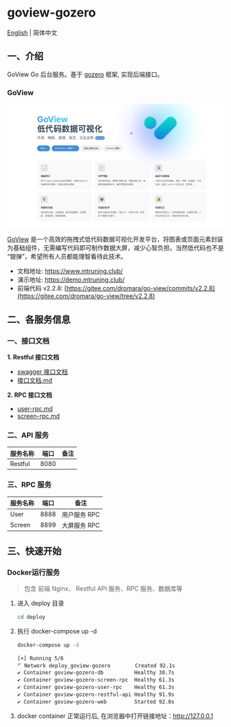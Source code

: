 # goview-gozero

[English](README_EN.md) | 简体中文

## 一、介绍

GoView Go 后台服务。基于 [gozero](https://github.com/zeromicro/go-zero) 框架, 实现后端接口。

### GoView

![img.png](.github/img/img.png)

[GoView](https://gitee.com/dromara/go-view/tree/master-fetch/) 是一个高效的拖拽式低代码数据可视化开发平台，将图表或页面元素封装为基础组件，无需编写代码即可制作数据大屏，减少心智负担。当然低代码也不是
“银弹”，希望所有人员都能理智看待此技术。

- 文档地址: https://www.mtruning.club/
- 演示地址: https://demo.mtruning.club/
- 前端代码 v2.2.8: [https://gitee.com/dromara/go-view/commits/v2.2.8](https://gitee.com/dromara/go-view/tree/v2.2.8)

## 二、各服务信息

### 一、接口文档

**1. Restful 接口文档**
- [swagger 接口文档](restful%2Fapi%2Frest.swagger.json)
- [接口文档.md](restful%2Fapi%2Frest.swagger.md)

**2. RPC 接口文档**
- [user-rpc.md](service%2Fuser%2Fpb%2Fdoc.md)
- [screen-rpc.md](service%2Fscreen%2Fpb%2Fdoc.md)

### 二、API 服务

| 服务名称    | 端口   | 备注 |
|---------|------|----|
| Restful | 8080 |    |

### 三、RPC 服务

| 服务名称   | 端口   | 备注       |
|--------|------|----------|
| User   | 8888 | 用户服务 RPC |
| Screen | 8899 | 大屏服务 RPC |


## 三、快速开始

### Docker运行服务
> 包含 前端 Nginx、 Restful API 服务、RPC 服务、数据库等

1. 进入 deploy 目录
    ```bash
    cd deploy
    ```
2. 执行 docker-compose up -d
    ```bash
    docker-compose up -d
    ```
    ```bash
   [+] Running 5/6
   ⠋ Network deploy_goview-gozero        Created 92.1s
   ✔ Container goview-gozero-db          Healthy 30.7s
   ✔ Container goview-gozero-screen-rpc  Healthy 61.3s
   ✔ Container goview-gozero-user-rpc    Healthy 61.3s
   ✔ Container goview-gozero-restful-api Healthy 91.9s
   ✔ Container goview-gozero-web         Started 92.0s
   ```
3. docker container 正常运行后, 在浏览器中打开链接地址：http://127.0.0.1
